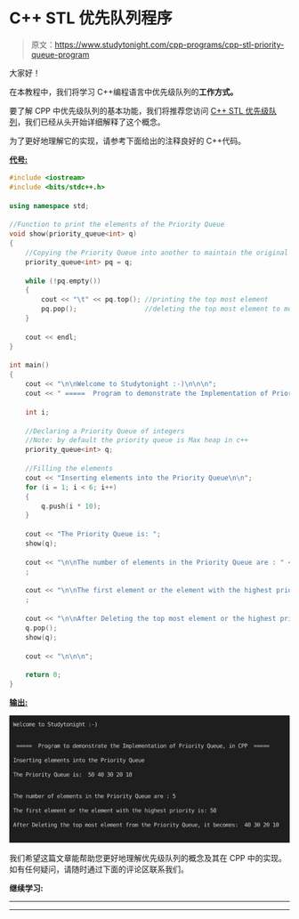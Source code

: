 # C++ STL 优先队列程序

> 原文：<https://www.studytonight.com/cpp-programs/cpp-stl-priority-queue-program>

大家好！

在本教程中，我们将学习 C++编程语言中优先级队列的**工作方式。**

要了解 CPP 中优先级队列的基本功能，我们将推荐您访问 [C++ STL 优先级队列](https://www.studytonight.com/cpp/stl/stl-container-priority-queue)，我们已经从头开始详细解释了这个概念。

为了更好地理解它的实现，请参考下面给出的注释良好的 C++代码。

<u>**代号:**</u>

```cpp
#include <iostream>
#include <bits/stdc++.h>

using namespace std;

//Function to print the elements of the Priority Queue
void show(priority_queue<int> q)
{
    //Copying the Priority Queue into another to maintain the original Priority Queue
    priority_queue<int> pq = q;

    while (!pq.empty())
    {
        cout << "\t" << pq.top(); //printing the top most element
        pq.pop();                 //deleting the top most element to move to the next
    }

    cout << endl;
}

int main()
{
    cout << "\n\nWelcome to Studytonight :-)\n\n\n";
    cout << " =====  Program to demonstrate the Implementation of Priority Queue, in CPP  ===== \n\n";

    int i;

    //Declaring a Priority Queue of integers
    //Note: by default the priority queue is Max heap in c++
    priority_queue<int> q;

    //Filling the elements
    cout << "Inserting elements into the Priority Queue\n\n";
    for (i = 1; i < 6; i++)
    {
        q.push(i * 10);
    }

    cout << "The Priority Queue is: ";
    show(q);

    cout << "\n\nThe number of elements in the Priority Queue are : " << q.size();
    ;

    cout << "\n\nThe first element or the element with the highest priority is: " << q.top();
    ;

    cout << "\n\nAfter Deleting the top most element or the highest priority element from the Priority Queue, it becomes: ";
    q.pop();
    show(q);

    cout << "\n\n\n";

    return 0;
} 
```

<u>**输出:**</u>

![c++ Priority Queue](img/fdeb3d794c8f5c7b2636d6f694e818f1.png)

我们希望这篇文章能帮助您更好地理解优先级队列的概念及其在 CPP 中的实现。如有任何疑问，请随时通过下面的评论区联系我们。

**继续学习:**

* * *

* * *